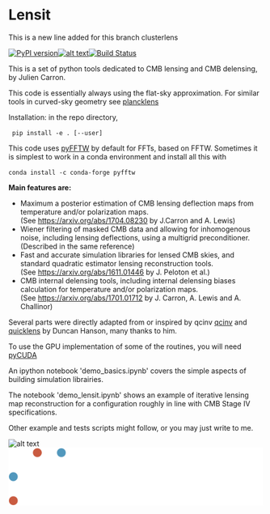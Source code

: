 # Lensit

This is a new line added for this branch clusterlens

[![PyPI version](https://badge.fury.io/py/lensit.svg)](https://badge.fury.io/py/lensit)[![alt text](https://readthedocs.org/projects/lensit/badge/?version=latest)](https://lensit.readthedocs.io/en/latest)[![Build Status](https://travis-ci.com/carronj/lensit.svg?branch=master)](https://travis-ci.com/carronj/lensit)

This is a set of python tools dedicated to CMB lensing and CMB delensing, by Julien Carron.

This code is essentially always using the flat-sky approximation. 
For similar tools in curved-sky geometry see [plancklens](https://github.com/carronj/plancklens)

Installation: in the repo directory,

     pip install -e . [--user]

This code uses [pyFFTW](https://github.com/pyFFTW/pyFFTW) by default for FFTs, based on FFTW. Sometimes it is simplest to work in a conda environment
and install all this with 

    conda install -c conda-forge pyfftw

**Main features are:**  
 - Maximum a posterior estimation of CMB lensing deflection maps from temperature and/or polarization maps.  
 (See https://arxiv.org/abs/1704.08230 by J.Carron and A. Lewis)  
 - Wiener filtering of masked CMB data and allowing for inhomogenous noise, including lensing deflections, using a multigrid preconditioner.  
 (Described in the same reference)
 - Fast and accurate simulation libraries for lensed CMB skies, and standard quadratic estimator lensing reconstruction tools.  
 (See https://arxiv.org/abs/1611.01446 by J. Peloton et al.)
 - CMB internal delensing tools, including internal delensing biases calculation for temperature and/or polarization maps.  
 (See https://arxiv.org/abs/1701.01712 by J. Carron, A. Lewis and A. Challinor)
 
Several parts were directly adapted from or inspired by qcinv [qcinv](https://github.com/dhanson/qcinv) and [quicklens](https://github.com/dhanson/quicklens) by Duncan Hanson, many thanks to him.

To use the GPU implementation of some of the routines, you will need [pyCUDA](https://mathema.tician.de/software/pycuda)

An ipython notebook 'demo_basics.ipynb' covers the simple aspects of building simulation librairies.

The notebook 'demo_lensit.ipynb' shows an example of iterative lensing map reconstruction for a configuration roughly in line with CMB Stage IV specifications.


Other example and tests scripts might follow, or you may just write to me.

![alt text](https://erc.europa.eu/sites/default/files/content/erc_banner-vertical.jpg)
![SNSF logo](./docs/SNF_logo_standard_web_color_neg_e.svg)
